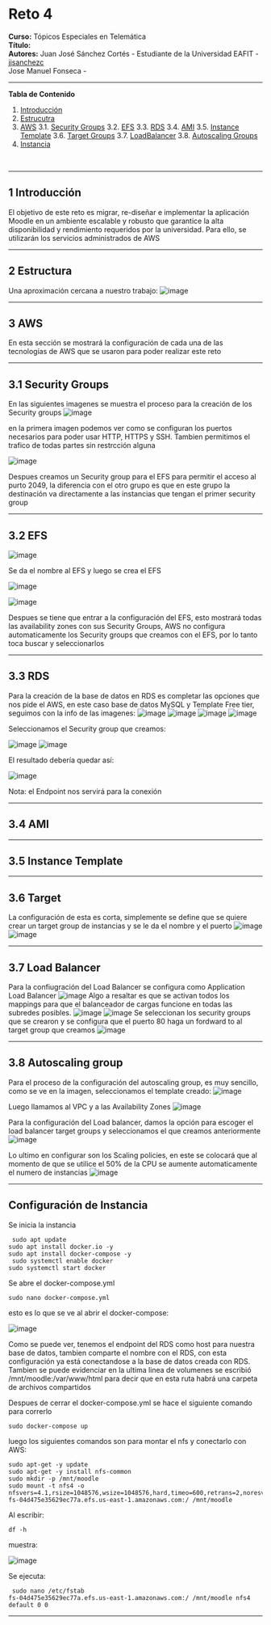 # **Reto 4**
**Curso:** Tópicos Especiales en Telemática <br>
**Título:** <br>
**Autores:** Juan José Sánchez Cortés - Estudiante de la Universidad EAFIT - [jjsanchezc](https://gist.github.com/jjsanchezc) <br>
 Jose Manuel Fonseca -

***

**Tabla de Contenido**

1. [Introducción](#Introduccion)
2. [Estrucutra](#Estructura)
3. [AWS](#AWS)
 3.1. [Security Groups](#Security)
 3.2. [EFS](#EFS)
 3.3. [RDS](#RDS)
 3.4. [AMI](#AMI)
 3.5. [Instance Template](#Template)
 3.6. [Target Groups](#Target)
 3.7. [LoadBalancer](#LoadBalancer)
 3.8. [Autoscaling Groups](#Autoscaling)
4. [Instancia](#Instancia)
<br>

***

<div id='Introduccion'>

## 1 Introducción
 
El objetivo de este reto es migrar, re-diseñar e implementar la aplicación Moodle en un ambiente escalable y robusto que garantice la alta disponibilidad y rendimiento requeridos por la universidad. Para ello, se utilizarán los servicios administrados de AWS
***

<div id='Estructura'/>

## 2 Estructura

 Una aproximación cercana a nuestro trabajo:
![image]([https://cdn.discordapp.com/attachments/1101910712651096197/1103778710496215141/image.png](https://cdn.discordapp.com/attachments/1101910712651096197/1103750661406990396/image.png))

***

<div id='AWS'/>

## 3 AWS
En esta sección se mostrará la configuración de cada una de las tecnologías de AWS que se usaron para poder realizar este reto

***


<div id='Security'/>

## 3.1 Security Groups

En las siguientes imagenes se muestra el proceso para la creación de los Security groups
![image](https://cdn.discordapp.com/attachments/1101910712651096197/1103753186432528505/image.png)

en la primera imagen podemos ver como se configuran los puertos necesarios para poder usar HTTP, HTTPS y SSH. Tambien permitimos el trafico de todas partes sin restrcción alguna

![image](https://cdn.discordapp.com/attachments/1101910712651096197/1103753400446894190/image.png)

Despues creamos un Security group para el EFS para permitir el acceso al purto 2049, la diferencia con el otro grupo es que en este grupo la destinación va directamente a las instancias que tengan el primer security group

***

<div id='EFS'/>

## 3.2 EFS


![image](https://cdn.discordapp.com/attachments/1101910712651096197/1103753767779844217/image.png)

Se da el nombre al EFS y luego se crea el EFS

![image](https://cdn.discordapp.com/attachments/1101910712651096197/1103754007064871053/image.png)

![image](https://cdn.discordapp.com/attachments/1101910712651096197/1103754045530853376/image.png)

Despues se tiene que entrar a la configuración del EFS, esto mostrará todas las availability zones con sus Security Groups, AWS no configura automaticamente los Security groups que creamos con el EFS, por lo tanto toca buscar y seleccionarlos




***

<div id='RDS'/>

## 3.3 RDS

 Para la creación de la base de datos en RDS es completar las opciones que nos pide el AWS, en este caso base de datos MySQL y Template Free tier, seguimos con la info de las imagenes:
![image](https://cdn.discordapp.com/attachments/1101910712651096197/1103755234188198098/image.png)
 ![image](https://cdn.discordapp.com/attachments/1101910712651096197/1103755292631629885/image.png)
 ![image](https://cdn.discordapp.com/attachments/1101910712651096197/1103755339935002657/image.png)
 ![image](https://cdn.discordapp.com/attachments/1101910712651096197/1103755387078967507/image.png)
 
 Seleccionamos el Security group que creamos:
 
  ![image](https://cdn.discordapp.com/attachments/1101910712651096197/1103755427902132274/image.png)
 ![image](https://cdn.discordapp.com/attachments/1101910712651096197/1103755469832593449/image.png)
 
 El resultado debería quedar así: 
 
  ![image](https://cdn.discordapp.com/attachments/1101910712651096197/1103777289390526474/image.png)
 
 Nota: el Endpoint nos servirá para la conexión

***

<div id='AMI'/>

## 3.4 AMI

***

<div id='Template'/>

## 3.5 Instance Template

***

<div id='Target'/>

 ## 3.6 Target
 
 La configuración de esta es corta, simplemente se define que se quiere crear un target group de instancias y se le da el nombre y el puerto 
 ![image](https://cdn.discordapp.com/attachments/1101910712651096197/1103807186360074260/image.png)
 ![image](https://cdn.discordapp.com/attachments/1101910712651096197/1103807420741992488/image.png)
***

<div id='LoadBalancer'>

 ## 3.7 Load Balancer
 
 Para la confiugración del Load Balancer se configura como Application Load Balancer 
 ![image](https://cdn.discordapp.com/attachments/1101910712651096197/1103808021873823785/image.png)
 Algo a resaltar es que se activan todos los mappings para que el balanceador de cargas funcione en todas las subredes posibles.
 ![image](https://cdn.discordapp.com/attachments/1101910712651096197/1103807648543015012/image.png)
 ![image](https://cdn.discordapp.com/attachments/1101910712651096197/1103807757141942452/image.png)
 Se seleccionan los security groups que se crearon y se configura que el puerto 80 haga un fordward to al target group que creamos
 ![image](https://cdn.discordapp.com/attachments/1101910712651096197/1103807850091917363/image.png)
 
 

***


<div id='Autoscaling'>

 ## 3.8 Autoscaling group

Para el proceso de la configuración del autoscaling group, es muy sencillo, como se ve en la imagen, seleccionamos el template creado:
 ![image](https://cdn.discordapp.com/attachments/1101910712651096197/1103808250194972703/image.png)
 
Luego llamamos al VPC y a las Availability Zones
 ![image](https://cdn.discordapp.com/attachments/1101910712651096197/1103808401248628827/image.png)
 
 Para la configuración del Load balancer, damos la opción para escoger el load balancer target groups y seleccionamos el que creamos anteriormente
 ![image](https://cdn.discordapp.com/attachments/1101910712651096197/1103808627095109733/image.png)
 
Lo ultimo en configurar son los Scaling policies, en este se colocará que al momento de que se utilice el 50% de la CPU se aumente automaticamente el numero de instancias
 ![image](https://cdn.discordapp.com/attachments/1101910712651096197/1103809019715526676/image.png)
 
***

<div id='Instancia'>

## Configuración de Instancia
Se inicia la instancia 
 
```
 sudo apt update
sudo apt install docker.io -y
sudo apt install docker-compose -y
 sudo systemctl enable docker
sudo systemctl start docker
```
 Se abre el docker-compose.yml
 ```
sudo nano docker-compose.yml
 ```
  esto es lo que se ve al abrir el docker-compose:
 
 ![image](https://cdn.discordapp.com/attachments/1101910712651096197/1103793035617259631/image.png)
 
Como se puede ver, tenemos el endpoint del RDS como host para nuestra base de datos, tambien comparte el nombre con el RDS, con esta configuración ya está conectandose a la base de datos creada con RDS. 
 Tambien se puede evidenciar en la ultima linea de volumenes se escribió  /mnt/moodle:/var/www/html para decir que en esta ruta habrá una carpeta de archivos compartidos 
 
 
 Despues de cerrar el docker-compose.yml se hace el siguiente comando para correrlo 
  ```
 sudo docker-compose up
  ```
luego los siguientes comandos son para montar el nfs y conectarlo con AWS:
```
sudo apt-get -y update
sudo apt-get -y install nfs-common
sudo mkdir -p /mnt/moodle
sudo mount -t nfs4 -o nfsvers=4.1,rsize=1048576,wsize=1048576,hard,timeo=600,retrans=2,noresvport fs-04d475e35629ec77a.efs.us-east-1.amazonaws.com:/ /mnt/moodle
```
Al escribir:
 ```
 df -h
 ```
muestra: 
 
 ![image](https://cdn.discordapp.com/attachments/1101910712651096197/1103797059145961482/image.png)
 
 Se ejecuta:
```
 sudo nano /etc/fstab
fs-04d475e35629ec77a.efs.us-east-1.amazonaws.com:/ /mnt/moodle nfs4 default 0 0
```
 
 
 
 
***
